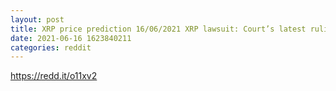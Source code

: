 ```yaml
--- 
layout: post 
title: XRP price prediction 16/06/2021 XRP lawsuit: Court’s latest ruling means... 
date: 2021-06-16 1623840211 
categories: reddit 
--- 
```

https://redd.it/o11xv2